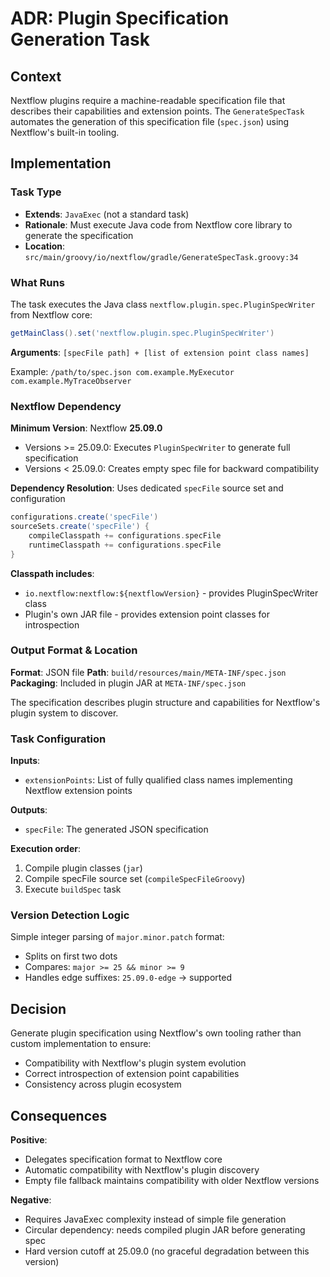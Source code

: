 # ADR: Plugin Specification Generation Task

## Context

Nextflow plugins require a machine-readable specification file that describes their capabilities and extension points. The `GenerateSpecTask` automates the generation of this specification file (`spec.json`) using Nextflow's built-in tooling.

## Implementation

### Task Type
- **Extends**: `JavaExec` (not a standard task)
- **Rationale**: Must execute Java code from Nextflow core library to generate the specification
- **Location**: `src/main/groovy/io/nextflow/gradle/GenerateSpecTask.groovy:34`

### What Runs

The task executes the Java class `nextflow.plugin.spec.PluginSpecWriter` from Nextflow core:

```groovy
getMainClass().set('nextflow.plugin.spec.PluginSpecWriter')
```

**Arguments**: `[specFile path] + [list of extension point class names]`

Example: `/path/to/spec.json com.example.MyExecutor com.example.MyTraceObserver`

### Nextflow Dependency

**Minimum Version**: Nextflow **25.09.0**
- Versions >= 25.09.0: Executes `PluginSpecWriter` to generate full specification
- Versions < 25.09.0: Creates empty spec file for backward compatibility

**Dependency Resolution**: Uses dedicated `specFile` source set and configuration

```groovy
configurations.create('specFile')
sourceSets.create('specFile') {
    compileClasspath += configurations.specFile
    runtimeClasspath += configurations.specFile
}
```

**Classpath includes**:
- `io.nextflow:nextflow:${nextflowVersion}` - provides PluginSpecWriter class
- Plugin's own JAR file - provides extension point classes for introspection

### Output Format & Location

**Format**: JSON file
**Path**: `build/resources/main/META-INF/spec.json`
**Packaging**: Included in plugin JAR at `META-INF/spec.json`

The specification describes plugin structure and capabilities for Nextflow's plugin system to discover.

### Task Configuration

**Inputs**:
- `extensionPoints`: List of fully qualified class names implementing Nextflow extension points

**Outputs**:
- `specFile`: The generated JSON specification

**Execution order**:
1. Compile plugin classes (`jar`)
2. Compile specFile source set (`compileSpecFileGroovy`)
3. Execute `buildSpec` task

### Version Detection Logic

Simple integer parsing of `major.minor.patch` format:
- Splits on first two dots
- Compares: `major >= 25 && minor >= 9`
- Handles edge suffixes: `25.09.0-edge` → supported

## Decision

Generate plugin specification using Nextflow's own tooling rather than custom implementation to ensure:
- Compatibility with Nextflow's plugin system evolution
- Correct introspection of extension point capabilities
- Consistency across plugin ecosystem

## Consequences

**Positive**:
- Delegates specification format to Nextflow core
- Automatic compatibility with Nextflow's plugin discovery
- Empty file fallback maintains compatibility with older Nextflow versions

**Negative**:
- Requires JavaExec complexity instead of simple file generation
- Circular dependency: needs compiled plugin JAR before generating spec
- Hard version cutoff at 25.09.0 (no graceful degradation between this version)